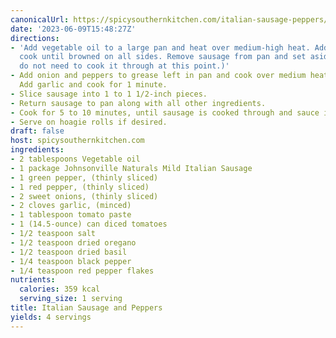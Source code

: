 ```yaml
---
canonicalUrl: https://spicysouthernkitchen.com/italian-sausage-peppers/
date: '2023-06-09T15:48:27Z'
directions:
- 'Add vegetable oil to a large pan and heat over medium-high heat. Add sausages and
  cook until browned on all sides. Remove sausage from pan and set aside (Note: You
  do not need to cook it through at this point.)'
- Add onion and peppers to grease left in pan and cook over medium heat until softened.
  Add garlic and cook for 1 minute.
- Slice sausage into 1 to 1 1/2-inch pieces.
- Return sausage to pan along with all other ingredients.
- Cook for 5 to 10 minutes, until sausage is cooked through and sauce is thickened.
- Serve on hoagie rolls if desired.
draft: false
host: spicysouthernkitchen.com
ingredients:
- 2 tablespoons Vegetable oil
- 1 package Johnsonville Naturals Mild Italian Sausage
- 1 green pepper, (thinly sliced)
- 1 red pepper, (thinly sliced)
- 2 sweet onions, (thinly sliced)
- 2 cloves garlic, (minced)
- 1 tablespoon tomato paste
- 1 (14.5-ounce) can diced tomatoes
- 1/2 teaspoon salt
- 1/2 teaspoon dried oregano
- 1/2 teaspoon dried basil
- 1/4 teaspoon black pepper
- 1/4 teaspoon red pepper flakes
nutrients:
  calories: 359 kcal
  serving_size: 1 serving
title: Italian Sausage and Peppers
yields: 4 servings
---
```

